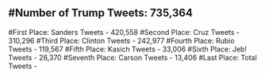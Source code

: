 #Number of Trump Tweets: 735,364
---
#First Place: Sanders Tweets - 420,558
#Second Place: Cruz Tweets - 310,296
#Third Place: Clinton Tweets - 242,977
#Fourth Place: Rubio Tweets - 119,567
#Fifth Place: Kasich Tweets - 33,006
#Sixth Place: Jeb! Tweets - 26,370
#Seventh Place: Carson Tweets - 13,406
#Last Place: Total Tweets -  
